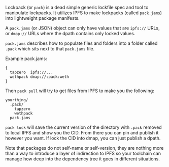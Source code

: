 
Lockpack (or `pack`) is a dead simple generic lockfile spec and tool to manipulate lockpacks.
It utilizes IPFS to make lockpacks (called `pack.jams`) into lightweight package manifests.

A `pack.jams` (or JSON) object can only have values that are `ipfs://` URLs,
or `dmap://` URLs where the dpath contains only locked values.

`pack.jams` describes how to populate files and folders into
a folder called `.pack` which sits next to that `pack.jams` file.

Example pack.jams:

```
{
  tapzero  ipfs://...
  wethpack dmap://:pack:weth
}
```

Then `pack pull` will try to get files from IPFS to make you the following:

```
yourthing/
  .pack/
    tapzero
    wethpack
  pack.jams
```

`pack lock` will save the current version of the directory with
`.pack` removed to local IPFS and show you the CID. From there you
can pin and publish it however you want. If lock the CID into dmap,
you can just publish a dpath.

Note that packages do not self-name or self-version, they are nothing more
than a way to introduce a layer of indirection to IPFS so your toolchain
can manage how deep into the dependency tree it goes in different situations.

